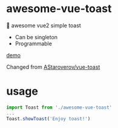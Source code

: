 # awesome-vue-toast
🚀 awesome vue2 simple toast

* Can be singleton
* Programmable

[demo](https://hiyali.github.io/awesome-vue-toast)

Changed from [AStaroverov/vue-toast](https://github.com/AStaroverov/vue-toast)

# usage
```javascript
import Toast from './awesome-vue-toast'
...
Toast.showToast('Enjoy toast!')
```

